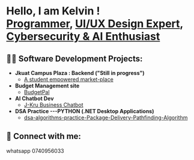 <h1>Hello, I am Kelvin !<br/><a href="https://github.com/joshmadakor1">Programmer</a>, <a href="https://www.linkedin.com/in/joshmadakor/">UI/UX Design Expert</a>, <a href="https://www.youtube.com/c/joshmadakor">Cybersecurity & AI Enthusiast</a></h1>

<h2>👨‍💻 Software Development Projects:</h2>

- <b>Jkuat Campus Plaza  : Backend   ("Still in progress")</b>
  - [A student empowered market-place](https://github.com/ecommercejkuat/campus_plaza_backend)
- <b>Budget Management site</b>
  - [BudgetPal](https://github.com/TechZilla-01/BudgetPal) 
- <b>AI Chatbot Dev</b>
  - [J-Kru Business Chatbot  ](https://cdn.botpress.cloud/webchat/v3.0/shareable.html?configUrl=https://files.bpcontent.cloud/2025/02/27/02/20250227022131-ZKY24156.json)
- <b>DSA Practice ---PYTHON (.NET Desktop Applications)</b>
  - [dsa-algorithms-practice-Package-Delivery-Pathfinding-Algorithm](https://github.com/TechZilla-01/dsa-algorithms-practice-Package-Delivery-Pathfinding-Algorithm/tree/main)


<h2> 🤳 Connect with me:</h2> 
whatsapp 0740956033


<!--
**joshmadakor1/joshmadakor1** is a ✨ _special_ ✨ repository because its `README.md` (this file) appears on your GitHub profile.

Here are some ideas to get you started:

- 🔭 I’m currently working on ...
- 🌱 I’m currently learning ...
- 👯 I’m looking to collaborate on ...
- 🤔 I’m looking for help with ...
- 💬 Ask me about ...
- 📫 How to reach me: ...
- 😄 Pronouns: ...
- ⚡ Fun fact: ...
-->
